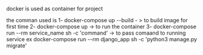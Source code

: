 docker is used as container for project

the comman used is
1- docker-compose up --build - > to build image for first time
2- docker-compose up -> to run the container
3- docker-compose run --rm service_name sh -c 'command' -> to pass comaand to running service
 ex docker-compose run --rm django_app sh -c 'python3 manage.py migrate'

